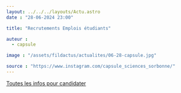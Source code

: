 ```yaml
---
layout: ../../../layouts/Actu.astro
date : "28-06-2024 23:00"

title: "Recrutements Emplois étudiants"

auteur :
  - capsule

image : "/assets/fildactus/actualites/06-28-capsule.jpg"

source : "https://www.instagram.com/capsule_sciences_sorbonne/"
---
```


[Toutes les infos pour candidater](https://capsule.sorbonne-universite.fr/recrutement-emplois-etudiants-2024-2025/)